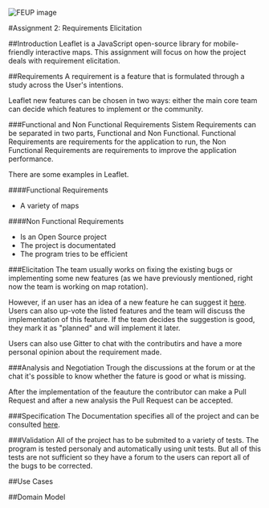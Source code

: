 ![FEUP image](https://sigarra.up.pt/feup/pt/WEB_GESSI_DOCS.download_file?p_name=F-370784536/logo_cores_oficiais.jpg)

#Assignment 2: Requirements Elicitation

##Introduction
Leaflet is a JavaScript open-source library for mobile-friendly interactive maps.
This assignment will focus on how the project deals with requirement elicitation.

##Requirements
A requirement is a feature that is formulated through a study across the User's intentions.

Leaflet new features can be chosen in two ways: either the main core team can decide which features to implement or the community.

###Functional and Non Functional Requirements
Sistem Requirements can be separated in two parts, Functional and Non Functional. Functional Requirements are requirements for the application to run, the Non Functional Requirements are requirements to improve the application performance.

There are some examples in Leaflet.

####Functional Requirements
* A variety of maps

####Non Functional Requirements  
* Is an Open Source project
* The project is documentated
* The program tries to be efficient

###Elicitation
The team usually works on fixing the existing bugs or implementing some new features (as we have previously mentioned, right now the team is working on map rotation).

However, if an user has an idea of a new feature he can suggest it  [here](https://leaflet.uservoice.com/forums/150880-ideas-and-suggestions-for-leaflet). Users can also up-vote the listed features and the team will discuss the implementation of this feature. If the team decides the suggestion is good, they mark it as "planned" and will implement it later.

Users can also use Gitter to chat with the contributirs and have a more personal opinion about the requirement made.

###Analysis and Negotiation
Trough the discussions at the forum or at the chat it's possible to know whether the fature is good or what is missing.

After the implementation of the feauture the contributor can make a Pull Request and after a new analysis the Pull Request can be accepted.

###Specification
The Documentation specifies all of the project and can be consulted [here](http://leafletjs.com/reference.html).

###Validation
All of the project has to be submited to a variety of tests. The program is tested personaly and automatically using unit tests. But all of this tests are not sufficient so they have a forum to the users can report all of the bugs to be corrected.

##Use Cases

##Domain Model
